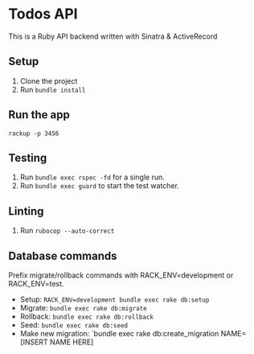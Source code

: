 # Todos API

This is a Ruby API backend written with Sinatra & ActiveRecord

## Setup

1. Clone the project
1. Run `bundle install`

## Run the app
`rackup -p 3456`

## Testing

1. Run `bundle exec rspec -fd` for a single run.
1. Run `bundle exec guard` to start the test watcher.

## Linting

1. Run `rubocop --auto-correct`

## Database commands

Prefix migrate/rollback commands with RACK_ENV=development or RACK_ENV=test.

- Setup: `RACK_ENV=development bundle exec rake db:setup`
- Migrate: `bundle exec rake db:migrate`
- Rollback: `bundle exec rake db:rollback`
- Seed: `bundle exec rake db:seed`
- Make new migration: `bundle exec rake db:create_migration NAME=[INSERT NAME HERE]
